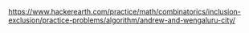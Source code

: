 https://www.hackerearth.com/practice/math/combinatorics/inclusion-exclusion/practice-problems/algorithm/andrew-and-wengaluru-city/
